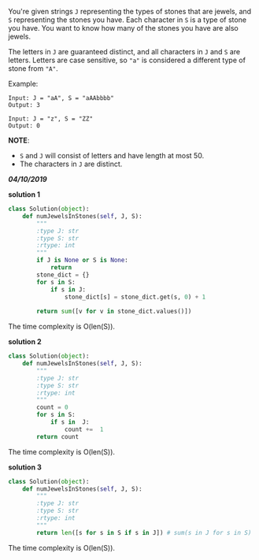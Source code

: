 You're given strings `J` representing the types of stones that are jewels, and `S` representing the stones you have.  Each character in `S` is a type of stone you have.  You want to know how many of the stones you have are also jewels.

The letters in `J` are guaranteed distinct, and all characters in `J` and `S` are letters. Letters are case sensitive, so `"a"` is considered a different type of stone from `"A"`.

Example:
```
Input: J = "aA", S = "aAAbbbb"
Output: 3
```

```
Input: J = "z", S = "ZZ"
Output: 0
```

**NOTE**:
  - `S` and `J` will consist of letters and have length at most 50.
  - The characters in `J` are distinct.
  
***04/10/2019***

**solution 1**
```python
class Solution(object):
    def numJewelsInStones(self, J, S):
        """
        :type J: str
        :type S: str
        :rtype: int
        """
        if J is None or S is None:
            return
        stone_dict = {}
        for s in S:
            if s in J:
                stone_dict[s] = stone_dict.get(s, 0) + 1
            
        return sum([v for v in stone_dict.values()])
```
The time complexity is O(len(S)).

**solution 2**
```python
class Solution(object):
    def numJewelsInStones(self, J, S):
        """
        :type J: str
        :type S: str
        :rtype: int
        """
        count = 0
        for s in S:
            if s in  J:
                count +=  1
        return count
```
The time complexity is O(len(S)).

**solution 3**
```python
class Solution(object):
    def numJewelsInStones(self, J, S):
        """
        :type J: str
        :type S: str
        :rtype: int
        """
        return len([s for s in S if s in J]) # sum(s in J for s in S)
```
The time complexity is O(len(S)).
